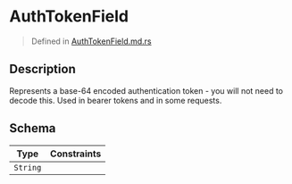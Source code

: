 # AuthTokenField
> Defined in [AuthTokenField.md.rs](../../../../interface/src/interface/fields/auth_token.rs)

## Description
Represents a base-64 encoded authentication token - you will not need to decode this.
Used in bearer tokens and in some requests.

## Schema

| Type | Constraints |
| --- | --- |
| `String` |   |

